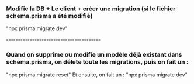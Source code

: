 ### Modifie la DB + Le client + créer une migration (si le fichier schema.prisma a été modifié)
 "npx prisma migrate dev" 

*----------------------------------------*

### Quand on supprime ou modifie un modèle déjà existant dans schema.prisma, on délete toute les migrations, puis on fait un :
 "npx prisma migrate reset" 
Et ensuite, on fait un : 
 "npx prisma migrate dev" 
